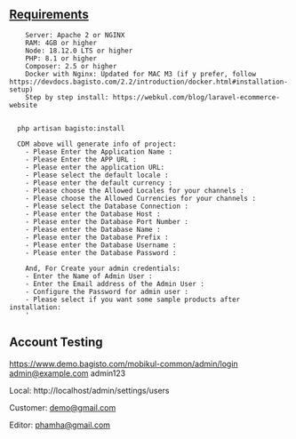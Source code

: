 ## [Requirements](https://devdocs.bagisto.com/2.2/introduction/requirements.html)
```angular2html
    Server: Apache 2 or NGINX
    RAM: 4GB or higher
    Node: 18.12.0 LTS or higher
    PHP: 8.1 or higher
    Composer: 2.5 or higher
    Docker with Nginx: Updated for MAC M3 (if y prefer, follow https://devdocs.bagisto.com/2.2/introduction/docker.html#installation-setup)
    Step by step install: https://webkul.com/blog/laravel-ecommerce-website
  
```
```angular2html
  php artisan bagisto:install

  CDM above will generate info of project:
    - Please Enter the Application Name :
    - Please Enter the APP URL :
    - Please enter the application URL:
    - Please select the default locale :
    - Please enter the default currency :
    - Please choose the Allowed Locales for your channels :
    - Please choose the Allowed Currencies for your channels :
    - Please select the Database Connection :
    - Please enter the Database Host :
    - Please enter the Database Port Number :
    - Please enter the Database Name :
    - Please enter the Database Prefix :
    - Please enter the Database Username :
    - Please enter the Database Password :

    And, For Create your admin credentials:
    - Enter the Name of Admin User :
    - Enter the Email address of the Admin User :
    - Configure the Password for admin user :
    - Please select if you want some sample products after installation:
    '
```
## Account Testing
https://www.demo.bagisto.com/mobikul-common/admin/login
admin@example.com
admin123


Local:
http://localhost/admin/settings/users

Customer:
demo@gmail.com

Editor: phamha@gmail.com
